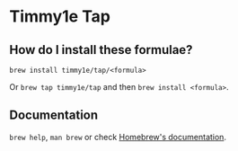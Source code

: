 # Timmy1e Tap

## How do I install these formulae?

`brew install timmy1e/tap/<formula>`

Or `brew tap timmy1e/tap` and then `brew install <formula>`.

## Documentation

`brew help`, `man brew` or check [Homebrew's documentation](https://docs.brew.sh).
